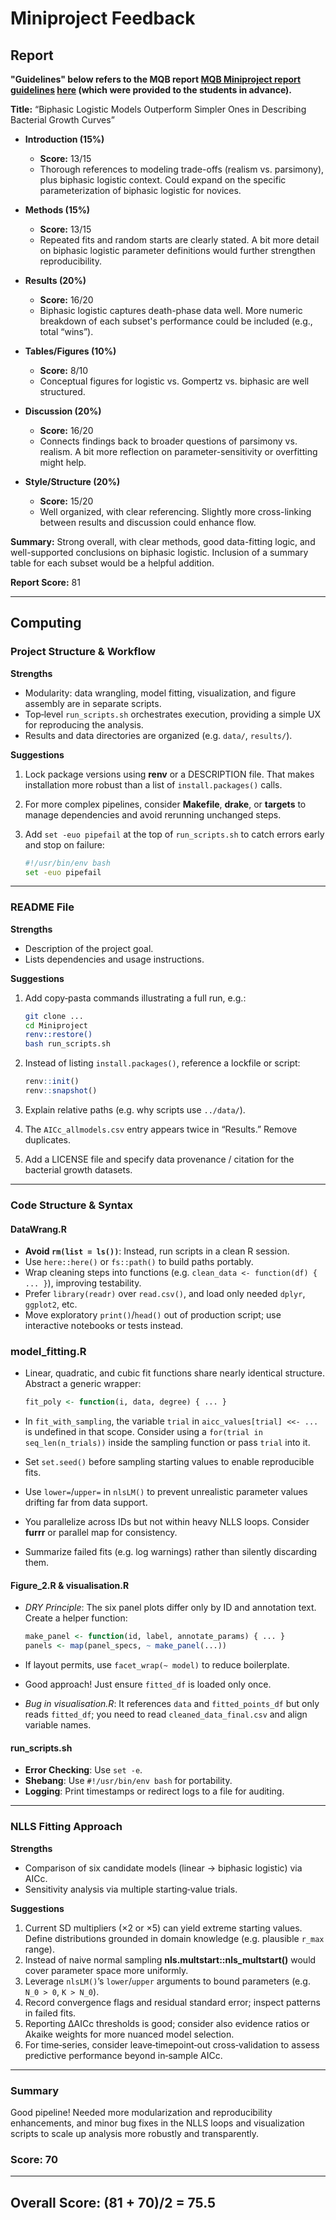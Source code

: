 # Miniproject Feedback

## Report

**"Guidelines" below refers to the MQB report [MQB Miniproject report guidelines](https://mulquabio.github.io/MQB/notebooks/Appendix-MiniProj.html#the-report) [here](https://mulquabio.github.io/MQB/notebooks/Appendix-MiniProj.html) (which were provided to the students in advance).**

**Title:** “Biphasic Logistic Models Outperform Simpler Ones in Describing Bacterial Growth Curves”

- **Introduction (15%)**  
  - **Score:** 13/15  
  - Thorough references to modeling trade-offs (realism vs. parsimony), plus biphasic logistic context. Could expand on the specific parameterization of biphasic logistic for novices.

- **Methods (15%)**  
  - **Score:** 13/15  
  - Repeated fits and random starts are clearly stated. A bit more detail on biphasic logistic parameter definitions would further strengthen reproducibility.

- **Results (20%)**  
  - **Score:** 16/20  
  - Biphasic logistic captures death-phase data well. More numeric breakdown of each subset's performance could be included (e.g., total “wins”).

- **Tables/Figures (10%)**  
  - **Score:** 8/10  
  - Conceptual figures for logistic vs. Gompertz vs. biphasic are well structured. 

- **Discussion (20%)**  
  - **Score:** 16/20  
  - Connects findings back to broader questions of parsimony vs. realism. A bit more reflection on parameter-sensitivity or overfitting might help.

- **Style/Structure (20%)**  
  - **Score:** 15/20  
  - Well organized, with clear referencing. Slightly more cross-linking between results and discussion could enhance flow.

**Summary:** Strong overall, with clear methods, good data-fitting logic, and well-supported conclusions on biphasic logistic. Inclusion of a summary table for each subset would be a helpful addition.

**Report Score:** 81  

---

## Computing

### Project Structure & Workflow

**Strengths**

* Modularity: data wrangling, model fitting, visualization, and figure assembly are in separate scripts.
* Top‑level `run_scripts.sh` orchestrates execution, providing a simple UX for reproducing the analysis.
* Results and data directories are organized (e.g. `data/`, `results/`).

**Suggestions**

1. Lock package versions using **renv** or a DESCRIPTION file. That makes installation more robust than a list of `install.packages()` calls.
2. For more complex pipelines, consider **Makefile**, **drake**, or **targets** to manage dependencies and avoid rerunning unchanged steps.
3. Add `set -euo pipefail` at the top of `run_scripts.sh` to catch errors early and stop on failure:

   ```bash
   #!/usr/bin/env bash
   set -euo pipefail
   ```

---

### README File

**Strengths**

* Description of the project goal.
* Lists dependencies and usage instructions.

**Suggestions**

1. Add copy‑pasta commands illustrating a full run, e.g.:

   ```bash
   git clone ...
   cd Miniproject
   renv::restore()
   bash run_scripts.sh
   ```
2. Instead of listing `install.packages()`, reference a lockfile or script:

   ```r
   renv::init()
   renv::snapshot()
   ```
3. Explain relative paths (e.g. why scripts use `../data/`).
4. The `AICc_allmodels.csv` entry appears twice in “Results.” Remove duplicates.
5. Add a LICENSE file and specify data provenance / citation for the bacterial growth datasets.

---

### Code Structure & Syntax

####  DataWrang.R

* **Avoid `rm(list = ls())`**: Instead, run scripts in a clean R session.
* Use `here::here()` or `fs::path()` to build paths portably.
* Wrap cleaning steps into functions (e.g. `clean_data <- function(df) { ... }`), improving testability.
* Prefer `library(readr)` over `read.csv()`, and load only needed `dplyr`, `ggplot2`, etc.
* Move exploratory `print()`/`head()` out of production script; use interactive notebooks or tests instead.

### model\_fitting.R

* Linear, quadratic, and cubic fit functions share nearly identical structure. Abstract a generic wrapper:

  ```r
  fit_poly <- function(i, data, degree) { ... }
  ```
* In `fit_with_sampling`, the variable `trial` in `aicc_values[trial] <<- ...` is undefined in that scope. Consider using a `for(trial in seq_len(n_trials))` inside the sampling function or pass `trial` into it.
* Set `set.seed()` before sampling starting values to enable reproducible fits.
* Use `lower=`/`upper=` in `nlsLM()` to prevent unrealistic parameter values drifting far from data support.
* You parallelize across IDs but not within heavy NLLS loops. Consider **furrr** or parallel map for consistency.
* Summarize failed fits (e.g. log warnings) rather than silently discarding them.

####  Figure\_2.R & visualisation.R

* *DRY Principle*: The six panel plots differ only by ID and annotation text. Create a helper function:

  ```r
  make_panel <- function(id, label, annotate_params) { ... }
  panels <- map(panel_specs, ~ make_panel(...))
  ```
* If layout permits, use `facet_wrap(~ model)` to reduce boilerplate.
* Good approach! Just ensure `fitted_df` is loaded only once.
* *Bug in visualisation.R*: It references `data` and `fitted_points_df` but only reads `fitted_df`; you need to read `cleaned_data_final.csv` and align variable names.

#### run\_scripts.sh

* **Error Checking**: Use `set -e`.
* **Shebang**: Use `#!/usr/bin/env bash` for portability.
* **Logging**: Print timestamps or redirect logs to a file for auditing.

---

### NLLS Fitting Approach

**Strengths**

* Comparison of six candidate models (linear → biphasic logistic) via AICc.
* Sensitivity analysis via multiple starting‑value trials.

**Suggestions**

1. Current SD multipliers (×2 or ×5) can yield extreme starting values. Define distributions grounded in domain knowledge (e.g. plausible `r_max` range).
2. Instead of naive normal sampling **nls.multstart::nls\_multstart()** would cover parameter space more uniformly.
3. Leverage `nlsLM()`’s `lower`/`upper` arguments to bound parameters (e.g. `N_0 > 0`, `K > N_0`).
4. Record convergence flags and residual standard error; inspect patterns in failed fits.
5. Reporting ΔAICc thresholds is good; consider also evidence ratios or Akaike weights for more nuanced model selection.
6. For time‑series, consider leave‑timepoint‑out cross‑validation to assess predictive performance beyond in‑sample AICc.

---

### Summary

Good pipeline! Needed more modularization and reproducibility enhancements, and minor bug fixes in the NLLS loops and visualization scripts to scale up analysis more robustly and transparently.

### **Score: 70**

---

## Overall Score: (81 + 70)/2 = 75.5
